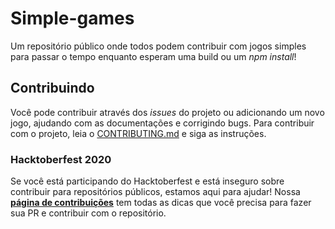 # Simple-games

Um repositório público onde todos podem contribuir com jogos simples para passar o tempo enquanto esperam uma build ou um *npm install*!

## Contribuindo

Você pode contribuir através dos *issues* do projeto ou adicionando um novo jogo, ajudando com as documentações e corrigindo bugs.
Para contribuir com o projeto, leia o [CONTRIBUTING.md](https://github.com/jibaky/simple-games/blob/main/CONTRIBUTING.md) e siga as instruções.

### Hacktoberfest 2020
Se você está participando do Hacktoberfest e está inseguro sobre contribuir para repositórios públicos, estamos aqui para ajudar! Nossa [**página de contribuições**](https://github.com/jibaky/simple-games/blob/main/CONTRIBUTING.md) tem todas as dicas que você precisa para fazer sua PR e contribuir com o repositório.
